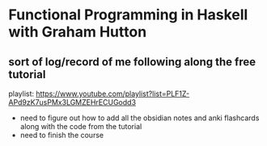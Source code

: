 # Functional Programming in Haskell with Graham Hutton
## sort of log/record of me following along the free tutorial

playlist: <url>https://www.youtube.com/playlist?list=PLF1Z-APd9zK7usPMx3LGMZEHrECUGodd3</url>

- need to figure out how to add all the obsidian notes and anki flashcards along with the code from the tutorial
- need to finish the course
